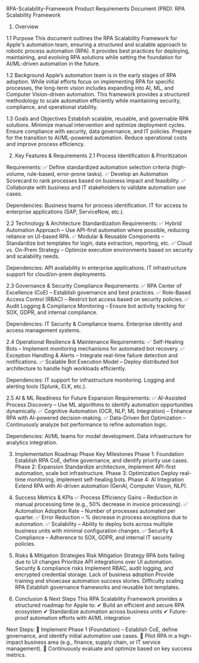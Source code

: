 RPA-Scalability-Framework
Product Requirements Document (PRD): RPA Scalability Framework

1. Overview

1.1 Purpose
This document outlines the RPA Scalability Framework for Apple's automation team, ensuring a structured and scalable approach to robotic process automation (RPA). It provides best practices for deploying, maintaining, and evolving RPA solutions while setting the foundation for AI/ML-driven automation in the future.

1.2 Background
Apple’s automation team is in the early stages of RPA adoption. While initial efforts focus on implementing RPA for specific processes, the long-term vision includes expanding into AI, ML, and Computer Vision-driven automation. This framework provides a structured methodology to scale automation efficiently while maintaining security, compliance, and operational stability.

1.3 Goals and Objectives
Establish scalable, reusable, and governable RPA solutions.
Minimize manual intervention and optimize deployment cycles.
Ensure compliance with security, data governance, and IT policies.
Prepare for the transition to AI/ML-powered automation.
Reduce operational costs and improve process efficiency.

2. Key Features & Requirements
2.1 Process Identification & Prioritization

Requirements:
✅ Define standardized automation selection criteria (high-volume, rule-based, error-prone tasks). ✅ Develop an Automation Scorecard to rank processes based on business impact and feasibility. ✅ Collaborate with business and IT stakeholders to validate automation use cases.

Dependencies:
Business teams for process identification.
IT for access to enterprise applications (SAP, ServiceNow, etc.).

2.2 Technology & Architecture Standardization
Requirements:
✅ Hybrid Automation Approach – Use API-first automation where possible, reducing reliance on UI-based RPA. ✅ Modular & Reusable Components – Standardize bot templates for login, data extraction, reporting, etc. ✅ Cloud vs. On-Prem Strategy – Optimize execution environments based on security and scalability needs.

Dependencies:
API availability in enterprise applications.
IT infrastructure support for cloud/on-prem deployments.

2.3 Governance & Security Compliance
Requirements:
✅ RPA Center of Excellence (CoE) – Establish governance and best practices. ✅ Role-Based Access Control (RBAC) – Restrict bot access based on security policies. ✅ Audit Logging & Compliance Monitoring – Ensure bot activity tracking for SOX, GDPR, and internal compliance.

Dependencies:
IT Security & Compliance teams.
Enterprise identity and access management systems.

2.4 Operational Resilience & Maintenance
Requirements:
✅ Self-Healing Bots – Implement monitoring mechanisms for automated bot recovery. ✅ Exception Handling & Alerts – Integrate real-time failure detection and notifications. ✅ Scalable Bot Execution Model – Deploy distributed bot architecture to handle high workloads efficiently.

Dependencies:
IT support for infrastructure monitoring.
Logging and alerting tools (Splunk, ELK, etc.).

2.5 AI & ML Readiness for Future Expansion
Requirements:
✅ AI-Assisted Process Discovery – Use ML algorithms to identify automation opportunities dynamically. ✅ Cognitive Automation (OCR, NLP, ML Integration) – Enhance RPA with AI-powered decision-making. ✅ Data-Driven Bot Optimization – Continuously analyze bot performance to refine automation logic.

Dependencies:
AI/ML teams for model development.
Data infrastructure for analytics integration.

3. Implementation Roadmap
Phase	Key Milestones
Phase 1: Foundation	Establish RPA CoE, define governance, and identify priority use cases.
Phase 2: Expansion	Standardize architecture, implement API-first automation, scale bot infrastructure.
Phase 3: Optimization	Deploy real-time monitoring, implement self-healing bots.
Phase 4: AI Integration	Extend RPA with AI-driven automation (GenAI, Computer Vision, NLP).

4. Success Metrics & KPIs
✅ Process Efficiency Gains – Reduction in manual processing time (e.g., 50% decrease in invoice processing).
✅ Automation Adoption Rate – Number of processes automated per quarter.
✅ Error Reduction – % decrease in process exceptions due to automation.
✅ Scalability – Ability to deploy bots across multiple business units with minimal configuration changes.
✅ Security & Compliance – Adherence to SOX, GDPR, and internal IT security policies.

5. Risks & Mitigation Strategies
Risk	Mitigation Strategy
RPA bots failing due to UI changes	Prioritize API integrations over UI automation.
Security & compliance risks	Implement RBAC, audit logging, and encrypted credential storage.
Lack of business adoption	Provide training and showcase automation success stories.
Difficulty scaling RPA	Establish governance frameworks and reusable bot templates.

6. Conclusion & Next Steps
This RPA Scalability Framework provides a structured roadmap for Apple to:
✔ Build an efficient and secure RPA ecosystem
✔ Standardize automation across business units
✔ Future-proof automation efforts with AI/ML integration

Next Steps:
📌 Implement Phase 1 (Foundation) – Establish CoE, define governance, and identify initial automation use cases.
📌 Pilot RPA in a high-impact business area (e.g., finance, supply chain, or IT service management).
📌 Continuously evaluate and optimize based on key success metrics.
